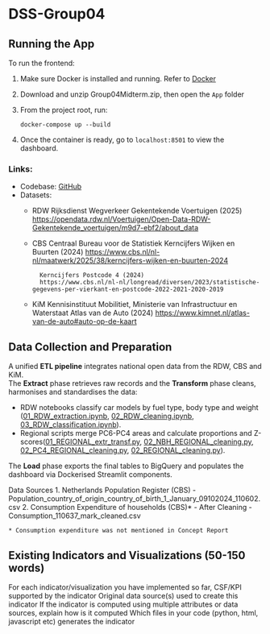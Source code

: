 # DSS-Group04

## Running the App

To run the frontend:
1. Make sure Docker is installed and running. Refer to [Docker](https://www.docker.com/)
2. Download and unzip Group04Midterm.zip, then open the `App` folder
3. From the project root, run:

   ```
   docker-compose up --build
   ```
4. Once the container is ready, go to `localhost:8501` to view the dashboard.

### Links:
- Codebase: [GitHub](https://github.com/sof1a03/DSS_groupproject/tree/main)
- Datasets: 
    - RDW   Rijksdienst Wegverkeer
            Gekentekende Voertuigen (2025)
            https://opendata.rdw.nl/Voertuigen/Open-Data-RDW-Gekentekende_voertuigen/m9d7-ebf2/about_data
      
    - CBS   Centraal Bureau voor de Statistiek
            Kerncijfers Wijken en Buurten (2024)
            https://www.cbs.nl/nl-nl/maatwerk/2025/38/kerncijfers-wijken-en-buurten-2024

            Kerncijfers Postcode 4 (2024)
            https://www.cbs.nl/nl-nl/longread/diversen/2023/statistische-gegevens-per-vierkant-en-postcode-2022-2021-2020-2019
      
    - KiM   Kennisinstituut Mobilitiet, Ministerie van Infrastructuur en Waterstaat
            Atlas van de Auto (2024)
            https://www.kimnet.nl/atlas-van-de-auto#auto-op-de-kaart

## Data Collection and Preparation

A unified **ETL pipeline** integrates national open data from the RDW, CBS and KiM. \
The **Extract** phase retrieves raw records and the **Transform** phase cleans, harmonises and standardises the data:
- RDW notebooks classify car models by fuel type, body type and weight ([01_RDW_extraction.ipynb](https://github.com/sof1a03/DSS_groupproject/blob/main/Code/ETL/01_RDW_extraction.ipynb), [02_RDW_cleaning.ipynb](https://github.com/sof1a03/DSS_groupproject/blob/main/Code/ETL/02_RDW_cleaning.ipynb), [03_RDW_classification.ipynb](https://github.com/sof1a03/DSS_groupproject/blob/main/Code/ETL/03_RDW_classification.ipynb)).
- Regional scripts merge PC6-PC4 areas and calculate proportions and Z-scores([01_REGIONAL_extr_transf.py](https://github.com/sof1a03/DSS_groupproject/blob/main/Code/ETL/01_REGIONAL_extr_transf.py), [02_NBH_REGIONAL_cleaning.py](https://github.com/sof1a03/DSS_groupproject/blob/main/Code/ETL/02_NBH_REGIONAL_cleaning.py), [02_PC4_REGIONAL_cleaning.py](https://github.com/sof1a03/DSS_groupproject/blob/main/Code/ETL/02_PC4_REGIONAL_cleaning.py), [02_REGIONAL_cleaning.py](https://github.com/sof1a03/DSS_groupproject/blob/main/Code/ETL/02_REGIONAL_cleaning.py)). 

The **Load** phase exports the final tables to BigQuery and populates the dashboard via Dockerised Streamlit components.

Data Sources
	1. Netherlands Population Register (CBS) - Population_country_of_origin_country_of_birth_1_January_09102024_110602.csv
	2. Consumption Expenditure of households (CBS)* - After Cleaning - Consumption_110637_mark_cleaned.csv
	
	* Consumption expenditure was not mentioned in Concept Report

## Existing Indicators and Visualizations (50-150 words)

For each indicator/visualization you have implemented so far, 
        CSF/KPI supported by the indicator
        Original data source(s) used to create this indicator
        If the indicator is computed using multiple attributes or data sources, explain how is it computed
        Which files in your code (python, html, javascript etc) generates the indicator

